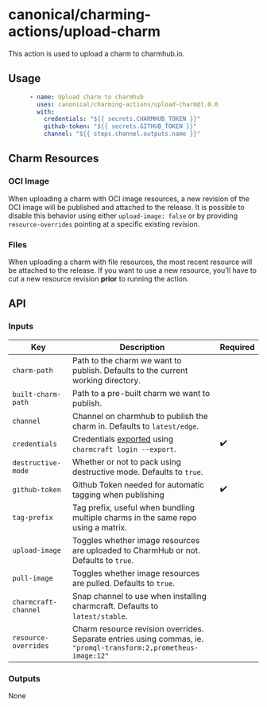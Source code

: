 # canonical/charming-actions/upload-charm

This action is used to upload a charm to charmhub.io.

## Usage

```yaml
      - name: Upload charm to charmhub
        uses: canonical/charming-actions/upload-charm@1.0.0
        with:
          credentials: "${{ secrets.CHARMHUB_TOKEN }}"
          github-token: "${{ secrets.GITHUB_TOKEN }}"
          channel: "${{ steps.channel.outputs.name }}"
```

## Charm Resources
### OCI Image

When uploading a charm with OCI image resources, a new revision of the OCI image will be published
and attached to the release. It is possible to disable this behavior using either `upload-image: false`
or by providing `resource-overrides` pointing at a specific existing revision.
### Files

When uploading a charm with file resources, the most recent resource will be attached to the release.
If you want to use a new resource, you'll have to cut a new resource revision **prior** to running the action.

## API

### Inputs

| Key                  | Description                                                                                                      | Required |
|----------------------|------------------------------------------------------------------------------------------------------------------| -------- |
| `charm-path`         | Path to the charm we want to publish. Defaults to the current working directory.                                 |          |
| `built-charm-path`   | Path to a pre-built charm we want to publish.                                                                    |          |
| `channel`            | Channel on charmhub to publish the charm in. Defaults to `latest/edge`.                                          |          |
| `credentials`        | Credentials [exported](https://juju.is/docs/sdk/remote-env-auth) using `charmcraft login --export`.              | ✔️        |
| `destructive-mode`   | Whether or not to pack using destructive mode. Defaults to `true`.                                               |          |
| `github-token`       | Github Token needed for automatic tagging when publishing                                                        | ✔️        |
| `tag-prefix`         | Tag prefix, useful when bundling multiple charms in the same repo using a matrix.                                |          |
| `upload-image`       | Toggles whether image resources are uploaded to CharmHub or not. Defaults to `true`.                             |          |
| `pull-image`         | Toggles whether image resources are pulled. Defaults to `true`.                                                  |          |
| `charmcraft-channel` | Snap channel to use when installing charmcraft. Defaults to `latest/stable`.                                     |          |
| `resource-overrides` | Charm resource revision overrides. Separate entries using commas, ie. `"promql-transform:2,prometheus-image:12"` |          |
### Outputs

None
